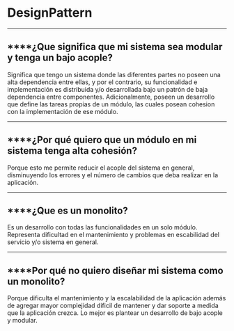 # DesignPattern


-----------------------------------------------------------------------------------------------------------------------
****¿Que significa que mi sistema sea modular y tenga un bajo acople?
-------------------------------------------------------------------------------------------------------------------------
Significa que tengo un sistema  donde las diferentes partes no poseen una alta dependencia entre ellas, y por el contrario, 
su funcionalidad e implementación es distribuida y/o desarrollada bajo un patrón de baja dependencia entre componentes. Adicionalmente,
poseen un desarrollo que define las tareas propias de un módulo, las cuales posean cohesion con la implementación
de ese módulo.

-----------------------------------------------------------------------------------------------------------------------
****¿Por qué quiero que un módulo en mi sistema tenga alta cohesión?
------------------------------------------------------------------------------------------------------------------------
Porque esto me permite reducir el acople del sistema en general, disminuyendo los errores y el número de cambios que deba 
realizar en la aplicación.

-----------------------------------------------------------------------------------------------------------------------
****¿Que es un monolito?
------------------------------------------------------------------------------------------------------------------------
Es un desarrollo con todas las funcionalidades en un solo módulo. Representa dificultad en el mantenimiento y problemas en
escabilidad del servicio y/o sistema en general.

------------------------------------------------------------------------------------------------------------------------
****Por qué no quiero diseñar mi sistema como un monolito?
------------------------------------------------------------------------------------------------------------------------
Porque dificulta el mantenimiento y la escalabilidad de la aplicación además de agregar mayor complejidad dificil de mantener
y dar soporte a medida que la aplicación crezca. Lo mejor es plantear un desarrollo de bajo acople y modular.
